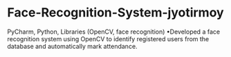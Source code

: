 # Face-Recognition-System-jyotirmoy
PyCharm, Python, Libraries (OpenCV, face recognition) •Developed a face recognition system using OpenCV to identify registered users from the database and automatically mark attendance. 
